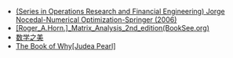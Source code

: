 - [(Series in Operations Research and Financial Engineering) Jorge Nocedal-Numerical Optimization-Springer (2006)](https://pan.baidu.com/s/1H6ydAgVZ85PK33wyctXQGw)
- [[Roger_A.Horn.]_Matrix_Analysis_2nd_edition(BookSee.org)](https://pan.baidu.com/s/1D1aqGUTxKsLixxJZSKD3TQ)
- [数学之美](https://pan.baidu.com/s/1OO7HoVpAQa8lP-NQ7eek8g)
- [The Book of Why[Judea Pearl]](https://pan.baidu.com/s/1Cp06xDBWdJ-dCoaOZfQttQ)

